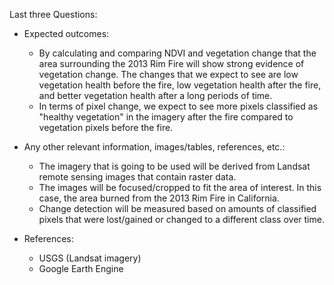 Last three Questions:

* Expected outcomes: 
	* By calculating and comparing NDVI and vegetation change that the area surrounding the 2013 Rim Fire will show strong evidence of vegetation change. The changes that we expect to see are low vegetation health before the fire, low vegetation health after the fire, and better vegetation health after a long periods of time. 
	* In terms of pixel change, we expect to see more pixels classified as "healthy vegetation" in the imagery after the fire compared to vegetation pixels before the fire.

* Any other relevant information, images/tables, references, etc.:
	* The imagery that is going to be used will be derived from Landsat remote sensing images that contain raster data. 
	* The images will be focused/cropped to fit the area of interest. In this case, the area burned from the 2013 Rim Fire in California. 
	* Change detection will be measured based on amounts of classified pixels that were lost/gained or changed to a different class over time. 

* References:
	* USGS (Landsat imagery)
	* Google Earth Engine
